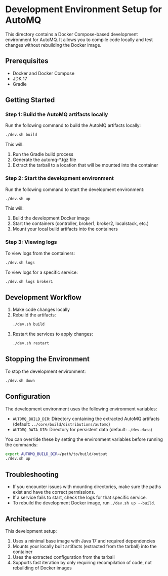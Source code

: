# Development Environment Setup for AutoMQ

This directory contains a Docker Compose-based development environment for AutoMQ. It allows you to compile code locally and test changes without rebuilding the Docker image.

## Prerequisites

- Docker and Docker Compose
- JDK 17
- Gradle

## Getting Started

### Step 1: Build the AutoMQ artifacts locally

Run the following command to build the AutoMQ artifacts locally:

```bash
./dev.sh build
```

This will:
1. Run the Gradle build process
2. Generate the automq-*.tgz file
3. Extract the tarball to a location that will be mounted into the container

### Step 2: Start the development environment

Run the following command to start the development environment:

```bash
./dev.sh up
```

This will:
1. Build the development Docker image
2. Start the containers (controller, broker1, broker2, localstack, etc.)
3. Mount your local build artifacts into the containers

### Step 3: Viewing logs

To view logs from the containers:

```bash
./dev.sh logs
```

To view logs for a specific service:

```bash
./dev.sh logs broker1
```

## Development Workflow

1. Make code changes locally
2. Rebuild the artifacts:
   ```bash
   ./dev.sh build
   ```
3. Restart the services to apply changes:
   ```bash
   ./dev.sh restart
   ```

## Stopping the Environment

To stop the development environment:

```bash
./dev.sh down
```

## Configuration

The development environment uses the following environment variables:

- `AUTOMQ_BUILD_DIR`: Directory containing the extracted AutoMQ artifacts (default: `../core/build/distributions/automq`)
- `AUTOMQ_DATA_DIR`: Directory for persistent data (default: `./dev-data`)

You can override these by setting the environment variables before running the commands:

```bash
export AUTOMQ_BUILD_DIR=/path/to/build/output
./dev.sh up
```

## Troubleshooting

- If you encounter issues with mounting directories, make sure the paths exist and have the correct permissions.
- If a service fails to start, check the logs for that specific service.
- To rebuild the development Docker image, run `./dev.sh up --build`.

## Architecture

This development setup:
1. Uses a minimal base image with Java 17 and required dependencies
2. Mounts your locally built artifacts (extracted from the tarball) into the container
3. Uses the extracted configuration from the tarball
4. Supports fast iteration by only requiring recompilation of code, not rebuilding of Docker images 
